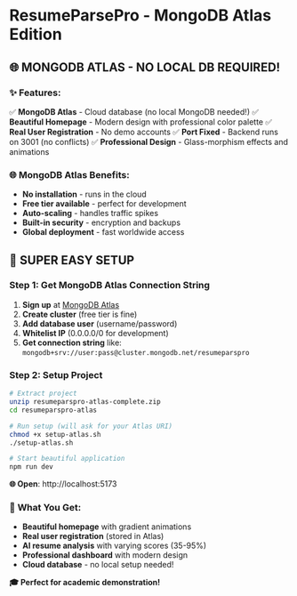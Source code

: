 # ResumeParsePro - MongoDB Atlas Edition

## 🌐 **MONGODB ATLAS - NO LOCAL DB REQUIRED!**

### ✨ Features:
✅ **MongoDB Atlas** - Cloud database (no local MongoDB needed!)
✅ **Beautiful Homepage** - Modern design with professional color palette
✅ **Real User Registration** - No demo accounts
✅ **Port Fixed** - Backend runs on 3001 (no conflicts)
✅ **Professional Design** - Glass-morphism effects and animations

### 🌐 **MongoDB Atlas Benefits:**
- **No installation** - runs in the cloud
- **Free tier available** - perfect for development
- **Auto-scaling** - handles traffic spikes
- **Built-in security** - encryption and backups
- **Global deployment** - fast worldwide access

## 🚀 **SUPER EASY SETUP**

### Step 1: Get MongoDB Atlas Connection String
1. **Sign up** at [MongoDB Atlas](https://www.mongodb.com/atlas/database)
2. **Create cluster** (free tier is fine)
3. **Add database user** (username/password)
4. **Whitelist IP** (0.0.0.0/0 for development)  
5. **Get connection string** like: `mongodb+srv://user:pass@cluster.mongodb.net/resumeparspro`

### Step 2: Setup Project
```bash
# Extract project
unzip resumeparspro-atlas-complete.zip
cd resumeparspro-atlas

# Run setup (will ask for your Atlas URI)
chmod +x setup-atlas.sh
./setup-atlas.sh

# Start beautiful application
npm run dev
```

**🌐 Open**: http://localhost:5173

### 🎯 **What You Get:**
- **Beautiful homepage** with gradient animations
- **Real user registration** (stored in Atlas)
- **AI resume analysis** with varying scores (35-95%)
- **Professional dashboard** with modern design
- **Cloud database** - no local setup needed!

**🎓 Perfect for academic demonstration!**
